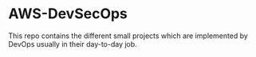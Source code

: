 # AWS-DevSecOps
This repo contains the different small projects which are implemented by DevOps usually in their day-to-day job.
